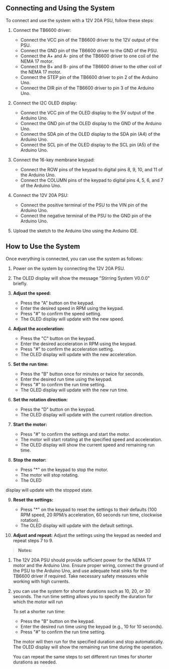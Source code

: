 
## Connecting and Using the System
To connect and use the system with a 12V 20A PSU, follow these steps:

1. Connect the TB6600 driver:
   - Connect the VCC pin of the TB6600 driver to the 12V output of the PSU.
   - Connect the GND pin of the TB6600 driver to the GND of the PSU.
   - Connect the A+ and A- pins of the TB6600 driver to one coil of the NEMA 17 motor.
   - Connect the B+ and B- pins of the TB6600 driver to the other coil of the NEMA 17 motor.
   - Connect the STEP pin of the TB6600 driver to pin 2 of the Arduino Uno.
   - Connect the DIR pin of the TB6600 driver to pin 3 of the Arduino Uno.

2. Connect the I2C OLED display:
   - Connect the VCC pin of the OLED display to the 5V output of the Arduino Uno.
   - Connect the GND pin of the OLED display to the GND of the Arduino Uno.
   - Connect the SDA pin of the OLED display to the SDA pin (A4) of the Arduino Uno.
   - Connect the SCL pin of the OLED display to the SCL pin (A5) of the Arduino Uno.

3. Connect the 16-key membrane keypad:
   - Connect the ROW pins of the keypad to digital pins 8, 9, 10, and 11 of the Arduino Uno.
   - Connect the COLUMN pins of the keypad to digital pins 4, 5, 6, and 7 of the Arduino Uno.

4. Connect the 12V 20A PSU:
   - Connect the positive terminal of the PSU to the VIN pin of the Arduino Uno.
   - Connect the negative terminal of the PSU to the GND pin of the Arduino Uno.

5. Upload the sketch to the Arduino Uno using the Arduino IDE.

## How to Use the System
Once everything is connected, you can use the system as follows:

1. Power on the system by connecting the 12V 20A PSU.

2. The OLED display will show the message "Stirring System V0.0.0" briefly.

3. **Adjust the speed:**
   - Press the "A" button on the keypad.
   - Enter the desired speed in RPM using the keypad.
   - Press "#" to confirm the speed setting.
   - The OLED display will update with the new speed.

4. **Adjust the acceleration:**
   - Press the "C" button on the keypad.
   - Enter the desired acceleration in RPM using the keypad.
   - Press "#" to confirm the acceleration setting.
   - The OLED display will update with the new acceleration.

5. **Set the run time:**
   - Press the "B" button once for minutes or twice for seconds.
   - Enter the desired run time using the keypad.
   - Press "#" to confirm the run time setting.
   - The OLED display will update with the new run time.

6. **Set the rotation direction:**
   - Press the "D" button on the keypad.
   - The OLED display will update with the current rotation direction.

7. **Start the motor:**
   - Press "#" to confirm the settings and start the motor.
   - The motor will start rotating at the specified speed and acceleration.
   - The OLED display will show the current speed and remaining run time.

8. **Stop the motor:**
   - Press "*" on the keypad to stop the motor.
   - The motor will stop rotating.
   - The OLED

 display will update with the stopped state.

9. **Reset the settings:**
   - Press "*" on the keypad to reset the settings to their defaults (100 RPM speed, 20 RPM/s acceleration, 60 seconds run time, clockwise rotation).
   - The OLED display will update with the default settings.

10. **Adjust and repeat:** Adjust the settings using the keypad as needed and repeat steps 7 to 9.


> **Notes:** 
1. The 12V 20A PSU should provide sufficient power for the NEMA 17 motor and the Arduino Uno. Ensure proper wiring, connect the ground of the PSU to the Arduino Uno, and use adequate heat sinks for the TB6600 driver if required. Take necessary safety measures while working with high currents.

2. you can use the system for shorter durations such as 10, 20, or 30 seconds. The run time setting allows you to specify the duration for which the motor will run 

   To set a shorter run time:

   - Press the "B" button on the keypad.
   - Enter the desired run time using the keypad (e.g., 10 for 10 seconds).
   - Press "#" to confirm the run time setting.

   The motor will then run for the specified duration and stop automatically. The OLED display will show the remaining run time during the operation.

   You can repeat the same steps to set different run times for shorter durations as needed.